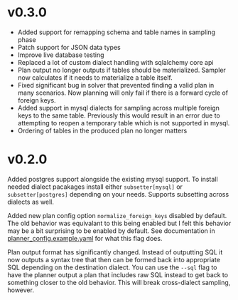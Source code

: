 # v0.3.0

- Added support for remapping schema and table names in sampling phase
- Patch support for JSON data types
- Improve live database testing
- Replaced a lot of custom dialect handling with sqlalchemy core api
- Plan output no longer outputs if tables should be materialized. Sampler now
  calculates if it needs to materialize a table itself.
- Fixed significant bug in solver that prevented finding a valid plan in many
  scenarios. Now planning will only fail if there is a forward cycle of foreign
  keys.
- Added support in mysql dialects for sampling across multiple foreign keys to
  the same table. Previously this would result in an error due to attempting to
  reopen a temporary table which is not supported in mysql.
- Ordering of tables in the produced plan no longer matters

# v0.2.0

Added postgres support alongside the existing mysql support. To install needed
dialect pacakages install either `subsetter[mysql]` or `subsetter[postgres]`
depending on your needs. Supports subsetting across dialects as well.

Added new plan config option `normalize_foreign_keys` disabled by default. The
old behavior was equivalant to this being enabled but I felt this behavior may
be a bit surprising to be enabled by default.  See documentation in
[planner_config.example.yaml](planner_config.example.yaml) for what this flag
does.

Plan output format has significantly changed. Instead of outputting SQL it now
outputs a syntax tree that then can be formed back into appropriate SQL
depending on the destination dialect. You can use the `--sql` flag to have the
planner output a plan that includes raw SQL instead to get back to something
closer to the old behavior. This will break cross-dialect sampling, however.
